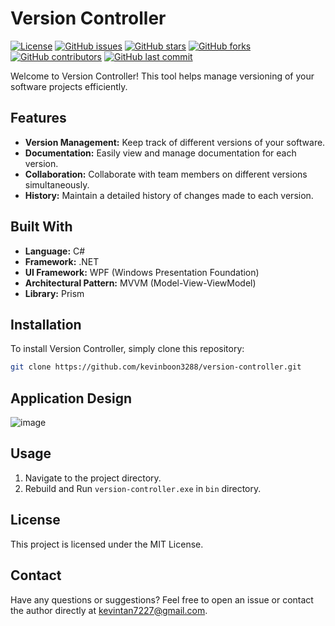 # Version Controller

[![License](https://img.shields.io/github/license/kevinboon3288/version-controller)](https://github.com/kevinboon3288/version-controller/blob/main/LICENSE)
[![GitHub issues](https://img.shields.io/github/issues/kevinboon3288/version-controller)](https://github.com/kevinboon3288/version-controller/issues)
[![GitHub stars](https://img.shields.io/github/stars/kevinboon3288/version-controller)](https://github.com/kevinboon3288/version-controller/stargazers)
[![GitHub forks](https://img.shields.io/github/forks/kevinboon3288/version-controller)](https://github.com/kevinboon3288/version-controller/network)
[![GitHub contributors](https://img.shields.io/github/contributors/kevinboon3288/version-controller)](https://github.com/kevinboon3288/version-controller/graphs/contributors)
[![GitHub last commit](https://img.shields.io/github/last-commit/kevinboon3288/version-controller)](https://github.com/kevinboon3288/version-controller/commits/main)

Welcome to Version Controller! This tool helps manage versioning of your software projects efficiently.

## Features

- **Version Management:** Keep track of different versions of your software.
- **Documentation:** Easily view and manage documentation for each version.
- **Collaboration:** Collaborate with team members on different versions simultaneously.
- **History:** Maintain a detailed history of changes made to each version.

## Built With

- **Language:** C#
- **Framework:** .NET
- **UI Framework:** WPF (Windows Presentation Foundation)
- **Architectural Pattern:** MVVM (Model-View-ViewModel)
- **Library:** Prism

## Installation

To install Version Controller, simply clone this repository:

```bash
git clone https://github.com/kevinboon3288/version-controller.git
```

## Application Design
![image](https://github.com/kevinboon3288/version-controller/assets/38966644/36ae3e67-6842-4def-9019-c7336d63d989)


## Usage
1. Navigate to the project directory.
2. Rebuild and Run `version-controller.exe` in `bin` directory.

## License
This project is licensed under the MIT License.

## Contact
Have any questions or suggestions? Feel free to open an issue or contact the author directly at kevintan7227@gmail.com.
